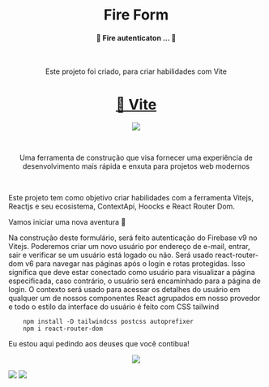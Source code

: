 <h1 align="center">Fire Form</h1>

<h4 align="center"> 
	🚧  Fire autenticaton ...  🚧
</h4><br>
<p align="center">Este projeto foi criado, para criar habilidades com Vite</p>
<h1 align="center">
    <a href="https://vitejs.dev/guide/">🔗 Vite </a>
</h1>


<p align="center"><img src="https://media.giphy.com/media/mSKMcT3Xqe8s8/giphy.gif"/></p><br>

<p align="center">Uma ferramenta de construção que visa fornecer uma experiência de desenvolvimento mais rápida e enxuta para projetos web modernos </p><br>



Este projeto tem como objetivo criar habilidades com a ferramenta Vitejs, Reactjs e seu ecosistema, ContextApi, Hoocks e React Router Dom.<br>

Vamos iniciar uma nova aventura 🚀

Na construção deste formulário, será feito autenticação do Firebase v9 no Vitejs. Poderemos criar um novo usuário por endereço de e-mail, entrar, sair e verificar se um usuário está logado ou não.
Será usado react-router-dom v6 para navegar nas páginas após o login e rotas protegidas. Isso significa que deve estar conectado como usuário para visualizar a página especificada, caso contrário, o usuário será encaminhado para a página de login.
O contexto será usado para acessar os detalhes do usuário em qualquer um de nossos componentes React agrupados em nosso provedor e todo o estilo da interface do usuário é feito com CSS tailwind

``` 
    npm install -D tailwindcss postcss autoprefixer 
    npm i react-router-dom
``` 

Eu estou aqui pedindo aos deuses que você contibua! 

<p align="center"><img src="https://media.giphy.com/media/10kRzcdynCwUj6/giphy.gif"/></p>

[<img src="https://img.shields.io/badge/medium-%2312100E.svg?&style=for-the-badge&logo=medium&logoColor=white" />](https://devmarilia-frontend.medium.com/)  [<img src="https://img.shields.io/badge/linkedin-%230077B5.svg?&style=for-the-badge&logo=linkedin&logoColor=white" />](https://www.linkedin.com/in/mar%C3%ADlia-lemos-b2565316a/)
